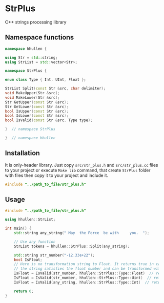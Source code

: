 # StrPlus
C++ strings processing library

## Namespace functions
```c++
namespace hhullen {

using Str = std::string;
using StrList = std::vector<Str>;

namespace StrPlus {

enum class Type { Int, UInt, Float };

StrList Split(const Str &src, char delimiter);
void MakeUpper(Str &src);
void MakeLower(Str &src);
Str GetUpper(const Str &src);
Str GetLower(const Str &src);
bool IsUpper(const Str &src);
bool IsLower(const Str &src);
bool IsValid(const Str &src, Type type);

}  // namespace StrPlus

}  // namespace hhullen
```

## Installation
It is only-header library. Just copy `src/str_plus.h` and `src/str_plus.cc`  files to your project or execute `Make lib` command, that create `StrPlus` folder with files then copy it to your project and include it.
```c++
#include "../path_to_file/str_plus.h"
```

## Usage
```c++
#include "../path_to_file/str_plus.h"

using hhullen::StrList;

int main() {
    std::string any_string(" May  the Force  be with     you.  ");

    // Use any function
    StrList tokens = hhullen::StrPlus::Split(any_string);

    std::string str_number("-12.33e+22");
    bool IsFloat;
    // Here is no transformation string to Float. It returns true in case
    // the string satisfies the float number and can be transformed with no error
    IsFloat = IsValid(str_number, hhullen::StrPlus::Type::Float)  // returns true
    IsFloat = IsValid(str_number, hhullen::StrPlus::Type::Uint)  // returns false
    IsFloat = IsValid(any_string, hhullen::StrPlus::Type::Int)  // returns false

    return 0;
}
```